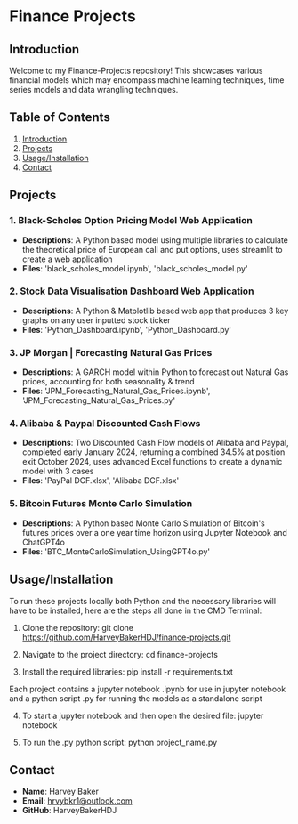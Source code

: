 # Finance Projects
## Introduction

Welcome to my Finance-Projects repository! 
This showcases various financial models which may encompass machine learning techniques, 
time series models and data wrangling techniques.

## Table of Contents
 1. [Introduction](#introduction)
 2. [Projects](#projects)
 3. [Usage/Installation](#usage/installation)
 4. [Contact](#contact)

## Projects

### 1. Black-Scholes Option Pricing Model Web Application 
- **Descriptions**: A Python based model using multiple libraries to calculate the theoretical price of European call and put options, uses streamlit to create a web application
- **Files**: 'black_scholes_model.ipynb', 'black_scholes_model.py'

### 2. Stock Data Visualisation Dashboard Web Application 
- **Descriptions**: A Python & Matplotlib based web app that produces 3 key graphs on any user inputted stock ticker
- **Files**: 'Python_Dashboard.ipynb', 'Python_Dashboard.py'

### 3. JP Morgan | Forecasting Natural Gas Prices  
- **Descriptions**: A GARCH model within Python to forecast out Natural Gas prices, accounting for both seasonality & trend 
- **Files**: 'JPM_Forecasting_Natural_Gas_Prices.ipynb', 'JPM_Forecasting_Natural_Gas_Prices.py'

### 4. Alibaba & Paypal Discounted Cash Flows
- **Descriptions**: Two Discounted Cash Flow models of Alibaba and Paypal, completed early January 2024, returning a combined 34.5% at position exit October 2024, uses advanced Excel functions to create a dynamic model with 3 cases  
- **Files**: 'PayPal DCF.xlsx', 'Alibaba DCF.xlsx'

### 5. Bitcoin Futures Monte Carlo Simulation
- **Descriptions**: A Python based Monte Carlo Simulation of Bitcoin's futures prices over a one year time horizon using Jupyter Notebook and ChatGPT4o
- **Files**: 'BTC_MonteCarloSimulation_UsingGPT4o.py'

## Usage/Installation

To run these projects locally both Python and the necessary libraries will have to be installed, here are the steps all done in the CMD Terminal:

1. Clone the repository:
    git clone https://github.com/HarveyBakerHDJ/finance-projects.git

2. Navigate to the project directory:
    cd finance-projects

3. Install the required libraries:
    pip install -r requirements.txt

Each project contains a jupyter notebook .ipynb for use in jupyter notebook and a python script .py for running the models as a standalone script

4. To start a jupyter notebook and then open the desired file:
    jupyter notebook

5. To run the .py python script:
    python project_name.py

## Contact

- **Name**: Harvey Baker
- **Email**: hrvybkr1@outlook.com
- **GitHub**: HarveyBakerHDJ
